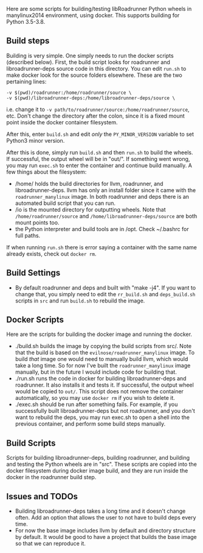 Here are some scripts for building/testing libRoadrunner Python wheels in manylinux2014 environment, using docker. This supports building for Python 3.5-3.8.

## Build steps

Building is very simple. One simply needs to run the docker scripts (described below). First, the build script looks for
roadrunner and libroadrunner-deps source code in this directory. You can edit `run.sh` to make docker look for the
source folders elsewhere. These are the two pertaining lines:

```
-v $(pwd)/roadrunner:/home/roadrunner/source \
-v $(pwd)/libroadrunner-deps:/home/libroadrunner-deps/source \
```

i.e. change it to `-v path/to/roadrunner/source:/home/roadrunner/source`, etc. Don't change the directory after the
colon, since it is a fixed mount point inside the docker container filesystem.

After this, enter `build.sh` and edit *only* the `PY_MINOR_VERSION` variable to set Python3 minor version.

After this is done, simply run `build.sh` and then `run.sh` to build the wheels. If successful, the output wheel will be
in "out/". If something went wrong, you may run `exec.sh` to enter the container and continue build manually. A few things about
the filesystem:

* /home/ holds the build directories for llvm, roadrunner, and libroadrunner-deps. llvm has only an install folder since
it came with the `roadrunner_manylinux` image. In both roadrunner and deps there is an automated build script that you
can run.
* /io is the mounted directory for outputting wheels. Note that `/home/roadrunner/source` and
`/home/libroadrunner-deps/source` are both mount points too.
* the Python interpreter and build tools are in /opt. Check ~/.bashrc for full paths.

If when running `run.sh` there is error saying a container with the same name already exists, check out `docker rm`. 

## Build Settings

* By default roadrunner and deps and built with "make -j4". If you want to change that, you simply need to edit the
`rr_build.sh` and `deps_build.sh` scripts in `src` and run `build.sh` to rebuild the image.

## Docker Scripts

Here are the scripts for building the docker image and running the docker.

* ./build.sh builds the image by copying the build scripts from src/. Note that the build is based on
 the `evilnose/roadrunner_manylinux` image. To build *that* image one would need to manually build llvm, which
 would take a long time. So for now I've built the `roadrunner_manylinux` image manually, but in the future I would
 include code for building that.
* ./run.sh runs the code in docker for building libroadrunner-deps and roadrunner. It also installs it and tests it. If
successful, the output wheel would be copied to `out/`. This script does not remove the container automatically, so you
may use `docker rm` if you wish to delete it.
* ./exec.sh should be run after something fails. For example, if you successfully built libroadrunner-deps but not
roadrunner, and you don't want to rebuild the deps, you may run exec.sh to open a shell into the previous container, and
perform some build steps manually.

## Build Scripts

Scripts for building libroadrunner-deps, building roadrunner, and building and testing the Python wheels are in "src".
These scripts are copied into the docker filesystem during docker image build, and they are run inside the docker in the
roadrunner build step.

## Issues and TODOs

* Building libroadrunner-deps takes a long time and it doesn't change often. Add an option that allows the user to not have to build deps every time.
* For now the base image includes llvm by default and directory structure by default. It would be good to have a project
that builds the base image so that we can reproduce it.

